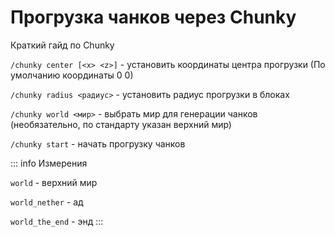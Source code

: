 # Прогрузка чанков через Chunky

Краткий гайд по Chunky

`/chunky center [<x> <z>]` - установить координаты центра прогрузки (По умолчанию координаты 0 0)

`/chunky radius <радиус>` - установить радиус прогрузки в блоках

`/chunky world <мир>` - выбрать мир для генерации чанков (необязательно, по стандарту указан верхний мир)

`/chunky start` - начать прогрузку чанков

::: info
Измерения

`world` - верхний мир

`world_nether` - ад

`world_the_end` - энд
:::
